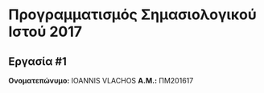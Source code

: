 # Προγραμματισμός Σημασιολογικού Ιστού 2017
## Εργασία #1

**Ονοματεπώνυμο:** IOANNIS VLACHOS
**Α.Μ.:** ΠΜ201617


                                  
